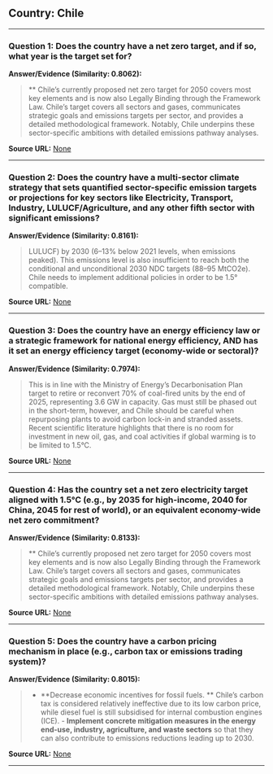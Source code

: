 ## Country: Chile

---
### Question 1: Does the country have a net zero target, and if so, what year is the target set for?

**Answer/Evidence (Similarity: 0.8062):**
> ** Chile’s currently proposed net zero target for 2050 covers most key elements and is now also Legally Binding through the Framework Law. Chile’s target covers all sectors and gases, communicates strategic goals and emissions targets per sector, and provides a detailed methodological framework. Notably, Chile underpins these sector-specific ambitions with detailed emissions pathway analyses.

**Source URL:** [None](None)

---
### Question 2: Does the country have a multi-sector climate strategy that sets quantified sector-specific emission targets or projections for key sectors like Electricity, Transport, Industry, LULUCF/Agriculture, and any other fifth sector with significant emissions?

**Answer/Evidence (Similarity: 0.8161):**
> LULUCF) by 2030 (6–13% below 2021 levels, when emissions peaked). This emissions level is also insufficient to reach both the conditional and unconditional 2030 NDC targets (88–95 MtCO2e). Chile needs to implement additional policies in order to be 1.5° compatible.

**Source URL:** [None](None)

---
### Question 3: Does the country have an energy efficiency law or a strategic framework for national energy efficiency, AND has it set an energy efficiency target (economy-wide or sectoral)?

**Answer/Evidence (Similarity: 0.7974):**
> This is in line with the Ministry of Energy’s Decarbonisation Plan target to retire or reconvert 70% of coal-fired units by the end of 2025, representing 3.6 GW in capacity. Gas must still be phased out in the short-term, however, and Chile should be careful when repurposing plants to avoid carbon lock-in and stranded assets. Recent scientific literature highlights that there is no room for investment in new oil, gas, and coal activities if global warming is to be limited to 1.5°C.

**Source URL:** [None](None)

---
### Question 4: Has the country set a net zero electricity target aligned with 1.5°C (e.g., by 2035 for high-income, 2040 for China, 2045 for rest of world), or an equivalent economy-wide net zero commitment?

**Answer/Evidence (Similarity: 0.8133):**
> ** Chile’s currently proposed net zero target for 2050 covers most key elements and is now also Legally Binding through the Framework Law. Chile’s target covers all sectors and gases, communicates strategic goals and emissions targets per sector, and provides a detailed methodological framework. Notably, Chile underpins these sector-specific ambitions with detailed emissions pathway analyses.

**Source URL:** [None](None)

---
### Question 5: Does the country have a carbon pricing mechanism in place (e.g., carbon tax or emissions trading system)?

**Answer/Evidence (Similarity: 0.8015):**
> - **Decrease economic incentives for fossil fuels. ** Chile’s carbon tax is considered relatively ineffective due to its low carbon price, while diesel fuel is still subsidised for internal combustion engines (ICE). - **Implement concrete mitigation measures in the energy end-use, industry, agriculture, and waste sectors** so that they can also contribute to emissions reductions leading up to 2030.

**Source URL:** [None](None)

---
